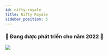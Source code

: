 ```yaml
---
id: nifty-royale
title: Nifty Royale
sidebar_position: 5
---
```


### 🚧 Đang được phát triển cho năm 2022 🚧

![](/img/niftyroyale_v01.png)

